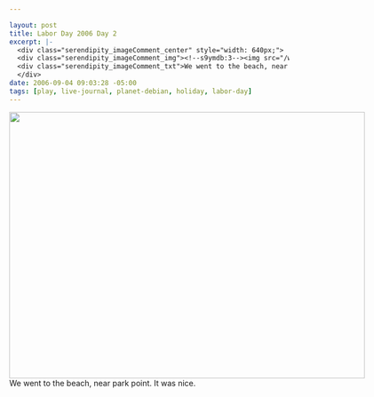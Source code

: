 ```yaml
--- 

layout: post
title: Labor Day 2006 Day 2
excerpt: |-
  <div class="serendipity_imageComment_center" style="width: 640px;">
  <div class="serendipity_imageComment_img"><!--s9ymdb:3--><img src="/wp-content/uploads/laborday06-3.jpg" alt="" width="640" height="480" /></div>
  <div class="serendipity_imageComment_txt">We went to the beach, near park point.  It was nice.</div>
  </div>
date: 2006-09-04 09:03:28 -05:00
tags: [play, live-journal, planet-debian, holiday, labor-day]
---
```

<div class="serendipity_imageComment_center" style="width: 640px;">
<div class="serendipity_imageComment_img"><!--s9ymdb:3--><img src="/wp-content/uploads/laborday06-3.jpg" alt="" width="640" height="480" /></div>
<div class="serendipity_imageComment_txt">We went to the beach, near park point.  It was nice.</div>
</div>
